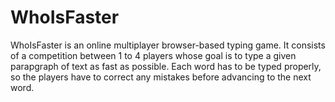 # WhoIsFaster

WhoIsFaster is an online multiplayer browser-based typing game. It consists of a competition between 1 to 4 players whose goal is to type a given parapgraph of text as fast as possible. Each word has to be typed properly, so the players have to correct any mistakes before advancing to the next word.
